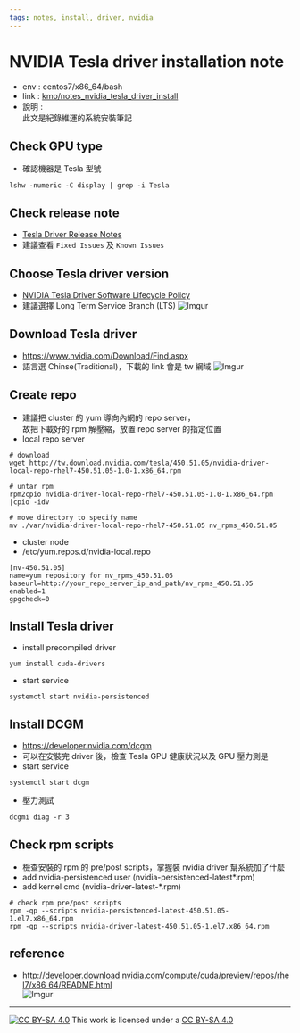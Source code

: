 ```yaml
---
tags: notes, install, driver, nvidia
---
```


# NVIDIA Tesla driver installation note

- env :  centos7/x86_64/bash
- link : [kmo/notes_nvidia_tesla_driver_install](https://hackmd.io/@kmo/notes_nvidia_tesla_driver_install)
- 說明 :  
  此文是紀錄維運的系統安裝筆記

## Check GPU type
- 確認機器是 Tesla 型號
```bash=
lshw -numeric -C display | grep -i Tesla
```

## Check release note
- [Tesla Driver Release Notes](https://docs.nvidia.com/datacenter/tesla/index.html)
- 建議查看 `Fixed Issues` 及 `Known Issues`

## Choose Tesla driver version
- [NVIDIA Tesla Driver Software Lifecycle Policy](https://docs.nvidia.com/datacenter/tesla/tesla-software-lifecycle/index.html)
- 建議選擇 Long Term Service Branch (LTS)
![Imgur](https://i.imgur.com/h40wA2O.png)

## Download Tesla driver
- https://www.nvidia.com/Download/Find.aspx
- 語言選 Chinse(Traditional)，下載的 link 會是 tw 網域
![Imgur](https://i.imgur.com/vnmzZGx.png)

## Create repo
- 建議把 cluster 的 yum 導向內網的 repo server，  
  故把下載好的 rpm 解壓縮，放置 repo server 的指定位置
- local repo server 
```bash=
# download
wget http://tw.download.nvidia.com/tesla/450.51.05/nvidia-driver-local-repo-rhel7-450.51.05-1.0-1.x86_64.rpm

# untar rpm
rpm2cpio nvidia-driver-local-repo-rhel7-450.51.05-1.0-1.x86_64.rpm |cpio -idv

# move directory to specify name
mv ./var/nvidia-driver-local-repo-rhel7-450.51.05 nv_rpms_450.51.05
```
- cluster node
- /etc/yum.repos.d/nvidia-local.repo
```bash=
[nv-450.51.05]
name=yum repository for nv_rpms_450.51.05
baseurl=http://your_repo_server_ip_and_path/nv_rpms_450.51.05
enabled=1
gpgcheck=0
```

## Install Tesla driver
- install precompiled driver
```bash=
yum install cuda-drivers
```
- start service
```bash=
systemctl start nvidia-persistenced
```

## Install DCGM
- https://developer.nvidia.com/dcgm
- 可以在安裝完 driver 後，檢查 Tesla GPU 健康狀況以及 GPU 壓力測是
- start service
```bash=
systemctl start dcgm
```
- 壓力測試
```bash=
dcgmi diag -r 3
```

## Check rpm scripts
- 檢查安裝的 rpm 的 pre/post scripts，掌握裝 nvidia driver 幫系統加了什麼
- add nvidia-persistenced user (nvidia-persistenced-latest*.rpm)
- add kernel cmd (nvidia-driver-latest-*.rpm)
```bash=
# check rpm pre/post scripts
rpm -qp --scripts nvidia-persistenced-latest-450.51.05-1.el7.x86_64.rpm
rpm -qp --scripts nvidia-driver-latest-450.51.05-1.el7.x86_64.rpm
```

## reference
- http://developer.download.nvidia.com/compute/cuda/preview/repos/rhel7/x86_64/README.html  
![Imgur](https://i.imgur.com/ke7ij1x.png)

---
[![CC BY-SA 4.0][cc-by-sa-image]][cc-by-sa] This work is licensed under a [CC BY-SA 4.0][cc-by-sa]

[cc-by-sa]: http://creativecommons.org/licenses/by-sa/4.0/ 
[cc-by-sa-image]: https://licensebuttons.net/l/by-sa/4.0/88x31.png
